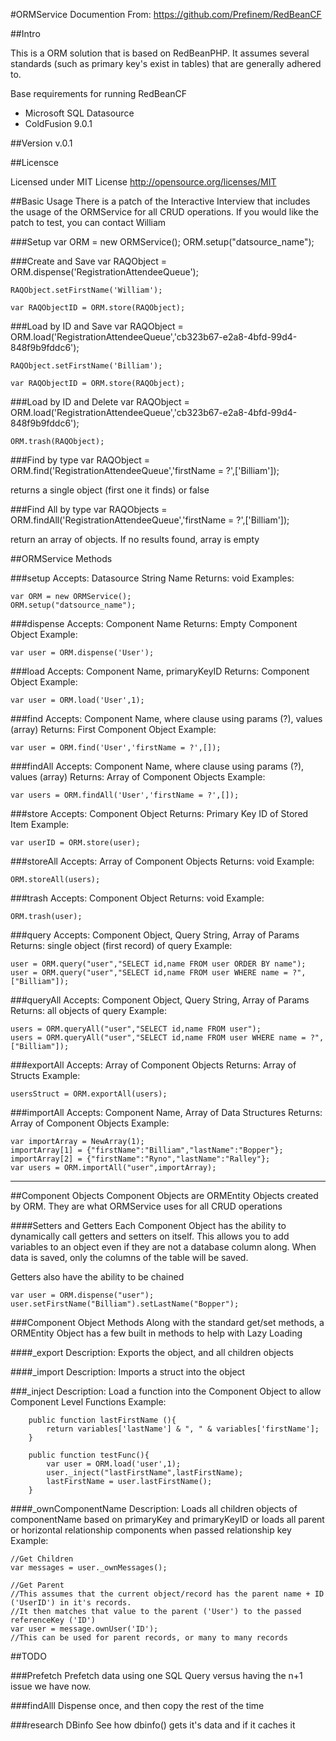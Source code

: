 #ORMService Documention
From: https://github.com/Prefinem/RedBeanCF

##Intro

This is a ORM solution that is based on RedBeanPHP.  It assumes several standards (such as primary key's exist in tables) that are generally adhered to.

Base requirements for running RedBeanCF
* Microsoft SQL Datasource
* ColdFusion 9.0.1

##Version
v.0.1

##Licensce

Licensed under MIT License
http://opensource.org/licenses/MIT

##Basic Usage
There is a patch of the Interactive Interview that includes the usage of the ORMService for all CRUD operations.  If you would like the patch to test, you can contact William

###Setup
	var ORM = new ORMService();
	ORM.setup("datsource_name");

###Create and Save
	var RAQObject = ORM.dispense('RegistrationAttendeeQueue');

	RAQObject.setFirstName('William');

	var RAQObjectID = ORM.store(RAQObject);


###Load by ID and Save
	var RAQObject = ORM.load('RegistrationAttendeeQueue','cb323b67-e2a8-4bfd-99d4-848f9b9fddc6');

	RAQObject.setFirstName('Billiam');

	var RAQObjectID = ORM.store(RAQObject);


###Load by ID and Delete
	var RAQObject = ORM.load('RegistrationAttendeeQueue','cb323b67-e2a8-4bfd-99d4-848f9b9fddc6');

	ORM.trash(RAQObject);


###Find by type
	var RAQObject = ORM.find('RegistrationAttendeeQueue','firstName = ?',['Billiam']);

returns a single object (first one it finds) or false


###Find All by type
	var RAQObjects = ORM.findAll('RegistrationAttendeeQueue','firstName = ?',['Billiam']);

return an array of objects.  If no results found, array is empty



##ORMService Methods

###setup
Accepts: Datasource String Name
Returns: void
Examples:

	var ORM = new ORMService();
	ORM.setup("datsource_name");

###dispense
Accepts: Component Name
Returns: Empty Component Object
Example:

	var user = ORM.dispense('User');

###load
Accepts: Component Name, primaryKeyID
Returns: Component Object
Example:

	var user = ORM.load('User',1);

###find
Accepts: Component Name, where clause using params (?), values (array)
Returns: First Component Object
Example:

	var user = ORM.find('User','firstName = ?',[]);

###findAll
Accepts: Component Name, where clause using params (?), values (array)
Returns: Array of Component Objects
Example:

	var users = ORM.findAll('User','firstName = ?',[]);

###store
Accepts: Component Object
Returns: Primary Key ID of Stored Item
Example:

	var userID = ORM.store(user);

###storeAll
Accepts: Array of Component Objects
Returns: void
Example:

	ORM.storeAll(users);

###trash
Accepts: Component Object
Returns: void
Example:

	ORM.trash(user);

###query
Accepts: Component Object, Query String, Array of Params
Returns: single object (first record) of query
Example:

	user = ORM.query("user","SELECT id,name FROM user ORDER BY name");
	user = ORM.query("user","SELECT id,name FROM user WHERE name = ?",["Billiam"]);

###queryAll
Accepts: Component Object, Query String, Array of Params
Returns: all objects of query
Example:

	users = ORM.queryAll("user","SELECT id,name FROM user");
	users = ORM.queryAll("user","SELECT id,name FROM user WHERE name = ?",["Billiam"]);

###exportAll
Accepts: Array of Component Objects
Returns: Array of Structs
Example:

	usersStruct = ORM.exportAll(users);

###importAll
Accepts: Component Name, Array of Data Structures
Returns: Array of Component Objects
Example:

	var importArray = NewArray(1);
	importArray[1] = {"firstName":"Billiam","lastName":"Bopper"};
	importArray[2] = {"firstName":"Ryno","lastName":"Ralley"};
	var users = ORM.importAll("user",importArray);

-----

##Component Objects
Component Objects are ORMEntity Objects created by ORM.  They are what ORMService uses for all CRUD operations

####Setters and Getters
Each Component Object has the ability to dynamically call getters and setters on itself.  This allows you to add variables to an object even if they are not a database column along.  When data is saved, only the columns of the table will be saved.

Getters also have the ability to be chained

	var user = ORM.dispense("user");
	user.setFirstName("Billiam").setLastName("Bopper");

###Component Object Methods
Along with the standard get/set methods, a ORMEntity Object has a few built in methods to help with Lazy Loading

####_export
Description: Exports the object, and all children objects

####_import
Description: Imports a struct into the object

###_inject
Description: Load a function into the Component Object to allow Component Level Functions
Example:

		public function lastFirstName (){
			return variables['lastName'] & ", " & variables['firstName'];
		}

		public function testFunc(){
			var user = ORM.load('user',1);
			user._inject("lastFirstName",lastFirstName);
			lastFirstName = user.lastFirstName();
		}

####_ownComponentName
Description: Loads all children objects of componentName based on primaryKey and primaryKeyID or loads all parent or horizontal relationship components when passed relationship key
Example:

	//Get Children
	var messages = user._ownMessages();

	//Get Parent
	//This assumes that the current object/record has the parent name + ID ('UserID') in it's records.
	//It then matches that value to the parent ('User') to the passed referenceKey ('ID')
	var user = message.ownUser('ID');
	//This can be used for parent records, or many to many records

##TODO

###Prefetch
Prefetch data using one SQL Query versus having the n+1 issue we have now.

###findAlll
Dispense once, and then copy the rest of the time

###research DBinfo
See how dbinfo() gets it's data and if it caches it
